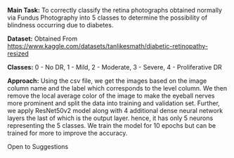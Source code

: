 <b>Main Task:</b> To correctly classify the retina photographs obtained normally via Fundus Photography into 5 classes to determine the possibility of blindness occurring due to diabetes.

<b>Dataset:</b> Obtained From https://www.kaggle.com/datasets/tanlikesmath/diabetic-retinopathy-resized

<b>Classes:</b> 0 - No DR, 1 - Mild, 2 - Moderate, 3 - Severe, 4 - Proliferative DR

<b>Approach:</b> Using the csv file, we get the images based on the image column name and the label which corresponds to the level column. We then remove the local average color of the image to make the eyeball nerves more prominent and split the data into training and validation set. Further, we apply ResNet50v2 model along with 4 additional dense neural network layers the last of which is the output layer. hence, it has only 5 neurons representing the 5 classes. We train the model for 10 epochs but can be trained for more to improve the accuracy.

Open to Suggestions